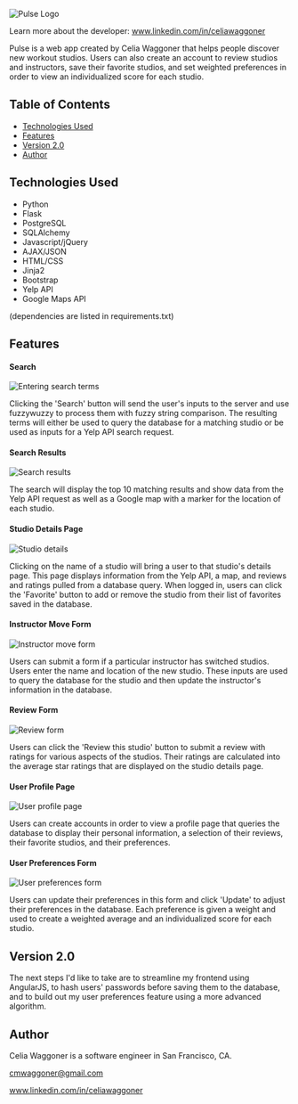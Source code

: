 ![Pulse Logo](/static/img/design.png)

Learn more about the developer: www.linkedin.com/in/celiawaggoner

Pulse is a web app created by Celia Waggoner that helps people discover new workout studios. Users can also create an account to review studios and instructors, save their favorite studios, and set weighted preferences in order to view an individualized score for each studio. 

## Table of Contents
* [Technologies Used](#technologiesused)
* [Features](#features)
* [Version 2.0](#v2)
* [Author](#author)

## <a name="technologiesused"></a>Technologies Used

* Python
* Flask
* PostgreSQL
* SQLAlchemy
* Javascript/jQuery
* AJAX/JSON
* HTML/CSS
* Jinja2
* Bootstrap
* Yelp API
* Google Maps API

(dependencies are listed in requirements.txt)

## <a name="features"></a>Features

#### Search 

![Entering search terms](/static/docs/homepage.png)

Clicking the 'Search' button will send the user's inputs to the server and use fuzzywuzzy to process them with fuzzy string comparison. The resulting terms will either be used to query the database for a matching studio or be used as inputs for a Yelp API search request. 

#### Search Results

![Search results](/static/docs/search_results.png)

The search will display the top 10 matching results and show data from the Yelp API request as well as a Google map with a marker for the location of each studio. 

#### Studio Details Page

![Studio details](/static/docs/studio_profile.png)

Clicking on the name of a studio will bring a user to that studio's details page. This page displays information from the Yelp API, a map, and reviews and ratings pulled from a database query. When logged in, users can click the 'Favorite' button to add or remove the studio from their list of favorites saved in the database.

#### Instructor Move Form

![Instructor move form](/static/docs/instructor_move.png)

Users can submit a form if a particular instructor has switched studios. Users enter the name and location of the new studio. These inputs are used to query the database for the studio and then update the instructor's information in the database.

#### Review Form

![Review form](/static/docs/review_form.png)

Users can click the 'Review this studio' button to submit a review with ratings for various aspects of the studios. Their ratings are calculated into the average star ratings that are displayed on the studio details page. 

#### User Profile Page

![User profile page](/static/docs/user_profile.png)

Users can create accounts in order to view a profile page that queries the database to display their personal information, a selection of their reviews, their favorite studios, and their preferences.

#### User Preferences Form

![User preferences form](/static/docs/user_preferences.png)

Users can update their preferences in this form and click 'Update' to adjust their preferences in the database. Each preference is given a weight and used to create a weighted average and an individualized score for each studio. 


## <a name="v2"></a>Version 2.0

The next steps I'd like to take are to streamline my frontend using AngularJS, to hash users' passwords before saving them to the database, and to build out my user preferences feature using a more advanced algorithm.

## <a name="author"></a>Author
Celia Waggoner is a software engineer in San Francisco, CA.

cmwaggoner@gmail.com

www.linkedin.com/in/celiawaggoner